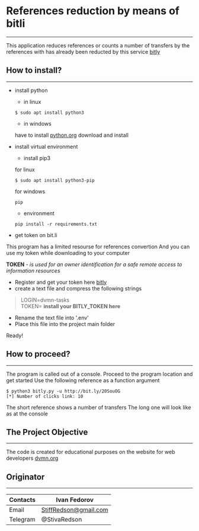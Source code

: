 # References reduction by means of bitli
___

This application reduces references or counts a number of transfers by the references with has already been reducted by this service  [bitly](https://bitly.com/)
## How to install?
---
* install python
  * in linux
  ```
  $ sudo apt install python3
  ```
  * in windows

  have to install [python.org](https://www.python.org/downloads/windows/) download and install

* install virtual environment

  * install pip3

  for linux

    ```
  $ sudo apt install python3-pip
    ```

  for windows

    ```
    pip

    ```

  * environment


  ```
  pip install -r requirements.txt
  ```

* get token on bit.li

This program has a limited resourse for references convertion
And you can use my token while downloading to your computer

 **TOKEN** - _is used for an owner identification for a safe remote access to information resources_

  * Register and get your token here [bitly](https://dev.bitly.com/get_started.html)
  * create a text file and compress the following strings

  >LOGIN=dvmn-tasks    
  >TOKEN=   __install your BITLY_TOKEN here__

  * Rename the text file into '.env'
  * Place this file into the project main folder

Ready!




## How to proceed?
---
The program is called out of a console.
Proceed to the program location and get started
Use the following reference as a function argument
```
$ python3 bitly.py -u http://bit.ly/20SouOG
[*] Number of clicks link: 10
```
The short reference shows a number of transfers
The long one will look like as at the console

## The Project Objective
---
The code is created for educational purposes on the website for web developers [dvmn.org](https://dvmn.org/modules/)

## Originator
---
| Contacts | Ivan Fedorov          |
|----------|-----------------------|
| Email    | StiffRedson@gmail.com |
| Telegram | @StivaRedson           |
